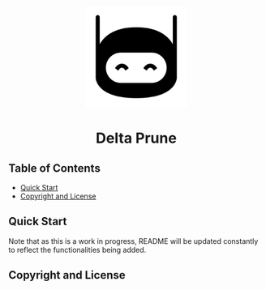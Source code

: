 <p align="center">
    <br>
    <img src="https://github.com/antonioverdi/Text-Generation-GUI/blob/master/docs/imgs/happy-robot.png" width="200"/>
    <br>
<p>
<h1 align="center"> Delta Prune </h1>

## Table of Contents

- [Quick Start](#quick-start)
- [Copyright and License](#copyright-and-license)

## Quick Start
Note that as this is a work in progress, README will be updated constantly to reflect the functionalities being added.
## Copyright and License
